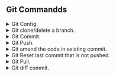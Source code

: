 ## Git Commandds

<details><summary> Git Config. </summary>

> Git Config.

```
git config --global user.name "Avinash Thakur"
git config --global user.email "avinash_thakur@company.com"
git config --global merge.tool p4merge
git config --global mergetool.p4merge.path "C:\Program Files\Perforce\p4merge.exe"
git config --global mergetool.prompt false
```
</details>
  
<details><summary> Git clone/delete a branch.</summary>
 
  > Git clone/delete a branch.

```
git clone <url>
git clone --branch <branch_name> <url>   
git branch <branch-name>
git branch -d <branch-name>
git branch --list
```
</details>

<details><summary> Git Commit.</summary>

  > Git Commit.

```
git commit -m "message"
```
</details>

<details><summary>  Git Push.</summary>

  > Git Push.

```
git push <remote> <branch-name>  
git push origin <branch_name>
```
</details>

<details><summary> Git amend the code in existing commit.</summary>

  > Git amend the code in existing commit.

```
git commit --amend
git commit --amend --no-edit
git push -f origin your_branch
```
</details>

<details><summary> Git Reset last commit that is not pushed.</summary>

  > Git Reset last commit that is not pushed.

```
git reset HEAD~1
git reset --hard HEAD~1
```
</details>

<details><summary> Git Pull.</summary>

  > Git Pull.

```
git pull <remote>  
git pull <remote>  <master> 
```
</details>
<details><summary> Git diff commit.</summary>

  > Git diff commit.

```
git diff COMMIT
git diff COMMIT~ COMMIT
```
</details>

